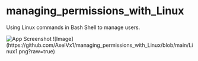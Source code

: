 # managing_permissions_with_Linux
Using Linux commands in Bash Shell to manage users.

<img src="" alt="App Screenshot" width="600">
![Image](https://github.com/AxelVx1/managing_permissions_with_Linux/blob/main/Linux1.png?raw=true)
